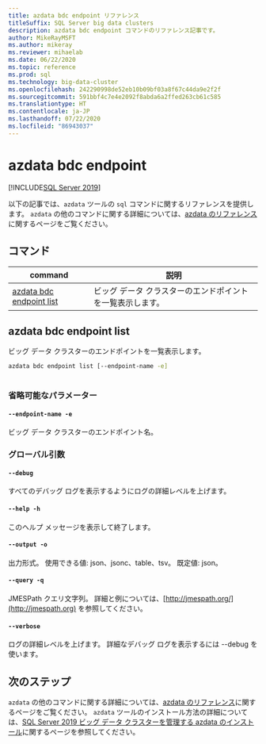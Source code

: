 ```yaml
---
title: azdata bdc endpoint リファレンス
titleSuffix: SQL Server big data clusters
description: azdata bdc endpoint コマンドのリファレンス記事です。
author: MikeRayMSFT
ms.author: mikeray
ms.reviewer: mihaelab
ms.date: 06/22/2020
ms.topic: reference
ms.prod: sql
ms.technology: big-data-cluster
ms.openlocfilehash: 242290998de52eb10b09bf03a8f67c44da9e2f2f
ms.sourcegitcommit: 591bbf4c7e4e2092f8abda6a2ffed263cb61c585
ms.translationtype: HT
ms.contentlocale: ja-JP
ms.lasthandoff: 07/22/2020
ms.locfileid: "86943037"
---
```

# <a name="azdata-bdc-endpoint"></a>azdata bdc endpoint

[!INCLUDE[SQL Server 2019](../includes/applies-to-version/sqlserver2019.md)]

以下の記事では、`azdata` ツールの `sql` コマンドに関するリファレンスを提供します。 `azdata` の他のコマンドに関する詳細については、[azdata のリファレンス](reference-azdata.md)に関するページをご覧ください。

## <a name="commands"></a>コマンド
| command | 説明 |
| --- | --- |
[azdata bdc endpoint list](#azdata-bdc-endpoint-list) | ビッグ データ クラスターのエンドポイントを一覧表示します。
## <a name="azdata-bdc-endpoint-list"></a>azdata bdc endpoint list
ビッグ データ クラスターのエンドポイントを一覧表示します。
```bash
azdata bdc endpoint list [--endpoint-name -e] 
                         
```
### <a name="optional-parameters"></a>省略可能なパラメーター
#### `--endpoint-name -e`
ビッグ データ クラスターのエンドポイント名。
### <a name="global-arguments"></a>グローバル引数
#### `--debug`
すべてのデバッグ ログを表示するようにログの詳細レベルを上げます。
#### `--help -h`
このヘルプ メッセージを表示して終了します。
#### `--output -o`
出力形式。  使用できる値: json、jsonc、table、tsv。  既定値: json。
#### `--query -q`
JMESPath クエリ文字列。 詳細と例については、[http://jmespath.org/](http://jmespath.org) を参照してください。
#### `--verbose`
ログの詳細レベルを上げます。 詳細なデバッグ ログを表示するには --debug を使います。

## <a name="next-steps"></a>次のステップ

`azdata` の他のコマンドに関する詳細については、[azdata のリファレンス](reference-azdata.md)に関するページをご覧ください。 `azdata` ツールのインストール方法の詳細については、[SQL Server 2019 ビッグ データ クラスターを管理する azdata のインストール](deploy-install-azdata.md)に関するページを参照してください。
